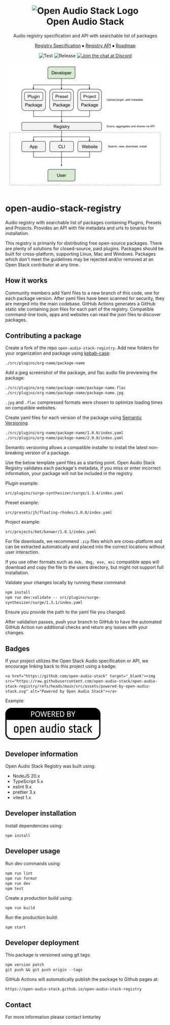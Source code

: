 <div align="center">
<h1>
  <img src="https://avatars.githubusercontent.com/u/184897286?s=200&v=4" alt="Open Audio Stack Logo"><br />
  Open Audio Stack
</h1>
<p>Audio registry specification and API with searchable list of packages</p>
  <p>
    <a href="https://github.com/open-audio-stack/open-audio-stack-core/wiki/Open-Audio-Stack-%E2%80%90-Registry-%E2%80%90-Specification-1.0.0">Registry Specification</a>
    ⦁︎
    <a href="https://open-audio-stack.github.io/open-audio-stack-registry">Registry API</a>
    ⦁︎
    <a href="https://github.com/orgs/open-audio-stack/projects">Roadmap</a>
  </p>
<p>

![Test](https://github.com/open-audio-stack/open-audio-stack-registry/workflows/Test/badge.svg)
![Release](https://github.com/open-audio-stack/open-audio-stack-registry/workflows/Release/badge.svg)
<a href="https://discord.com/invite/9D94f98PxP" target="_blank"><img src="https://img.shields.io/badge/chat-on%20discord-7289DA.svg" alt="Join the chat at Discord"></a>

![Open Audio Stack - Registry - Specification 1.0.0](/src/assets/open-audio-stack-diagram.svg)

</div>

# open-audio-stack-registry

Audio registry with searchable list of packages containing Plugins, Presets and Projects. Provides an API with file metadata and urls to binaries for installation.

This registry is primarily for distributing free open-source packages. There are plenty of solutions for closed-source, paid plugins. Packages should be built for cross-platform, supporting Linux, Mac and Windows. Packages which don't meet the guidelines may be rejected and/or removed at an Open Stack contributor at any time.

## How it works

Community members add Yaml files to a new branch of this code, one for each package version.
After yaml files have been scanned for security, they are merged into the main codebase.
GitHub Actions generates a GitHub static site containing json files for each part of the registry.
Compatible command-line tools, apps and websites can read the json files to discover packages.

## Contributing a package

Create a fork of the repo `open-audio-stack-registry`. Add new folders for your organization and package using [kebab-case](https://developer.mozilla.org/en-US/docs/Glossary/Kebab_case):

    ./src/plugins/org-name/package-name

Add a jpeg screenshot of the package, and flac audio file previewing the package:

    ./src/plugins/org-name/package-name/package-name.flac
    ./src/plugins/org-name/package-name/package-name.jpg

`.jpg` and `.flac` compressed formats were chosen to optimize loading times on compatible websites.

Create yaml files for each version of the package using [Semantic Versioning](https://semver.org).

    ./src/plugins/org-name/package-name/1.0.0/index.yaml
    ./src/plugins/org-name/package-name/2.0.0/index.yaml

Semantic versioning allows a compatible installer to install the latest non-breaking version of a package.

Use the below template yaml files as a starting point. Open Audio Stack Registry validates each package's metadata,
if you miss or enter incorrect information, your package will not be included in the registry.

Plugin example:

    src/plugins/surge-synthesizer/surge/1.3.4/index.yaml

Preset example:

    src/presets/jh/floating-rhodes/1.0.0/index.yaml

Project example:

    src/projects/kmt/banwer/1.0.1/index.yaml

For file downloads, we recommend `.zip` files which are cross-platform and can be extracted automatically and placed into the correct locations without user interaction.

If you use other formats such as `deb, dmg, exe, msi` compatible apps will download and copy the file to the users directory, but might not support full installation.

Validate your changes locally by running these command:

    npm install
    npm run dev:validate -- src/plugins/surge-synthesizer/surge/1.3.1/index.yaml

Ensure you provide the path to the yaml file you changed.

After validation passes, push your branch to GitHub to have the automated GitHub Action run additional checks and return any issues with your changes.

## Badges

If your project utilizes the Open Stack Audio specification or API, we encourage linking back to this project using a badge:

```
<a href="https://github.com/open-audio-stack" target="_blank"><img src="https://raw.githubusercontent.com/open-audio-stack/open-audio-stack-registry/refs/heads/main/src/assets/powered-by-open-audio-stack.svg" alt="Powered by Open Audio Stack"></a>
```

Example:

<a href="https://github.com/open-audio-stack" target="_blank"><img src="https://raw.githubusercontent.com/open-audio-stack/open-audio-stack-registry/refs/heads/main/src/assets/powered-by-open-audio-stack.svg" alt="Powered by Open Audio Stack"></a>

## Developer information

Open Audio Stack Registry was built using:

- NodeJS 20.x
- TypeScript 5.x
- eslint 9.x
- prettier 3.x
- vitest 1.x

## Developer installation

Install dependencies using:

    npm install

## Developer usage

Run dev commands using:

    npm run lint
    npm run format
    npm run dev
    npm test

Create a production build using:

    npm run build

Run the production build:

    npm start

## Developer deployment

This package is versioned using git tags:

    npm version patch
    git push && git push origin --tags

GitHub Actions will automatically publish the package to Github pages at:

    https://open-audio-stack.github.io/open-audio-stack-registry

## Contact

For more information please contact kmturley
